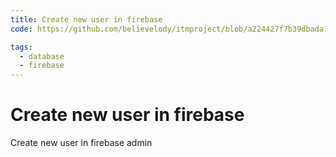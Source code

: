 ```yaml
---
title: Create new user in firebase
code: https://github.com/believelody/itmproject/blob/a224427f7b39dbada1ffca296349cc38b16419d8/functions/create-user.js

tags: 
  - database
  - firebase
---
```


# Create new user in firebase

Create new user in firebase admin
